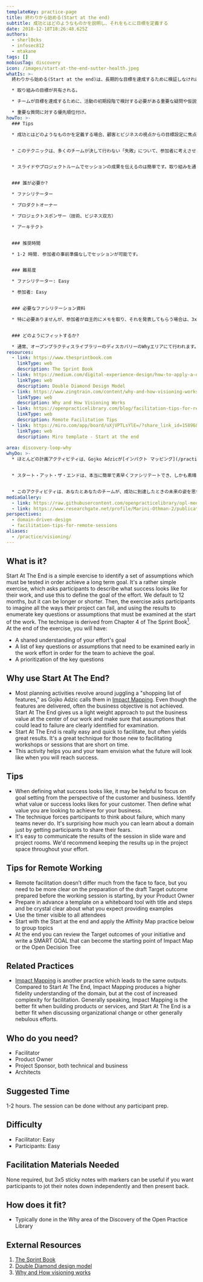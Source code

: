 ```yaml
---
templateKey: practice-page
title: 終わりから始める(Start at the end)
subtitle: 成功とはどのようなものかを説明し、それをもとに目標を定義する
date: 2018-12-18T18:26:48.625Z
authors:
  - sherl0cks
  - infosec812
  - mtakane
tags: []
mobiusTag: discovery
icon: /images/start-at-the-end-sutter-health.jpeg
whatIs: >-
  終わりから始める(Start at the end)は、長期的な目標を達成するために検証しなければならない一連の前提を特定するためのシンプルなエクササイズです。参加者に、自分たちの仕事の成功がどのようなものかを説明し、それを使って取り組みのゴールを定義してもらうという、かなりシンプルなエクササイズです。それから、参加者にプロジェクトが失敗する可能性のある方法をすべて想像してもらい、その結果をもとに、作業の開始時に検討しなければならない重要な疑問や前提を列挙してもらいます。この手法は、『スプリント・ブック』の第4章に由来しています。このプラクティスの最後には、次のようなことができるようになります：

  * 取り組みの目標が共有される。

  * チームが目標を達成するために、活動の初期段階で検討する必要がある重要な疑問や仮説のリスト。

  * 重要な質問に対する優先順位付け。
howTo: >-
  ### Tips

  * 成功とはどのようなものかを定義する場合、顧客とビジネスの視点からの目標設定に焦点を当てることが有効です。顧客にとっての価値や成功がどのようなものかを特定します。そして、ビジネスとしてどのような価値を達成したいのかを明確にします。


  * このテクニックは、多くのチームが決して行わない「失敗」について、参加者に考えさせるものです。参加者に恐怖心を共有させるだけで、そのドメインについてどれだけ多くのことを学べるか、驚くべきことなのです。 


  * スライドやプロジェクトルームでセッションの成果を伝えるのは簡単です。取り組みを通して、プロジェクトスペースに結果をアップしておくことをおすすめします。


  ### 誰が必要か?

  * ファシリテーター

  * プロダクトオーナー

  * プロジェクトスポンサー（技術、ビジネス双方）

  * アーキテクト


  ### 推奨時間

  * 1-2 時間. 参加者の事前準備なしでセッションが可能です。


  ### 難易度

  * ファシリテーター: Easy

  * 参加者: Easy


  ### 必要なファシリテーション資料

  * 特に必要ありませんが、参加者が自主的にメモを取り、それを発表してもらう場合は、3x5の付箋にマーカーを付けると便利です。


  ### どのようにフィットするか?

  * 通常、オープンプラクティスライブラリーのディスカバリーのWhyエリアにて行われます。
resources:
  - link: https://www.thesprintbook.com
    linkType: web
    description: The Sprint Book
  - link: https://medium.com/digital-experience-design/how-to-apply-a-design-thinking-hcd-ux-or-any-creative-process-from-scratch-b8786efbf812
    linkType: web
    description: Double Diamond Design Model
  - link: https://www.zingtrain.com/content/why-and-how-visioning-works
    linkType: web
    description: Why and How Visioning Works
  - link: https://openpracticelibrary.com/blog/facilitation-tips-for-remote-sessions/
    linkType: web
    description: Remote Facilitation Tips
  - link: https://miro.com/app/board/uXjVPTLsYlE=/?share_link_id=158968117200
    linkType: web
    description: Miro template - Start at the end
    
area: discovery-loop-why
whyDo: >-
  * ほとんどの計画アクティビティは、Gojko Adzicが[インパクト マッピング](/practice/impact-mapping/)で言うところの”機能の買い物リスト”をこなすことで展開されます。機能が提供されたとしても、ビジネス上の目的が達成されないことがよくあります。スタート・アット・ザ・エンドは、ビジネス価値を中心に置き、失敗につながりかねない仮定を明確に特定して検証するための軽量なアプローチを提供してくれます。


  * スタート・アット・ザ・エンドは、本当に簡単で素早くファシリテートでき、しかも素晴らしい結果をもたらすことが多いです。ワークショップのファシリテーションが初めての人や、時間がないセッションには最適なテクニックです。


  * このアクティビティは、あなたとあなたのチームが、成功に到達したときの未来の姿を思い描くのに役立ちます。
mediaGallery:
  - link: https://raw.githubusercontent.com/openpracticelibrary/opl-media/master/Discovery%20-%20Start%20At%20The%20End%20-%20Open%20Practice%20Library.png
  - link: https://www.researchgate.net/profile/Marini-Othman-2/publication/220670300/figure/tbl3/AS:393929070530567@1470931417560/Success-and-failure-factors-for-Agile-Projects-from-the-People-Dimension.png
perspectives:
  - domain-driven-design
  - facilitation-tips-for-remote-sessions
aliases:
  - /practice/visioning/
---
```

## What is it?

Start At The End is a simple exercise to identify a set of assumptions which must be tested in order achieve a long term goal. It's a rather simple exercise, which asks participants to describe what success looks like for their work, and use this to define the goal of the effort. We default to 12 months, but it can be longer or shorter. Then, the exercise asks participants to imagine all the ways their project can fail, and using the results to enumerate key questions or assumptions that must be examined at the start of the work. The technique is derived from Chapter 4 of The Sprint Book[<sup>1</sup>](#footnote-1). At the end of the exercise, you will have:

- A shared understanding of your effort's goal
- A list of key questions or assumptions that need to be examined early in the work effort in order for the team to achieve the goal.
- A prioritization of the key questions

## Why use Start At The End?

- Most planning activities revolve around juggling a "shopping list of features," as Gojko Adzic calls them in [Impact Mapping](/practice/impact-mapping/). Even though the features are delivered, often the business objective is not achieved. Start At The End gives us a light weight approach to put the business value at the center of our work and make sure that assumptions that could lead to failure are clearly identified for examination.
- Start At The End is really easy and quick to facilitate, but often yields great results. It's a great technique for those new to facilitating workshops or sessions that are short on time.
- This activity helps you and your team envision what the future will look like when you will reach success.

## Tips

- When defining what success looks like, it may be helpful to focus on goal setting from the perspective of the customer and business. Identify what value or success looks likes for your customer. Then define what value you are looking to achieve for your business.
- The technique forces participants to think about failure, which many teams never do. It's surprising how much you can learn about a domain just by getting participants to share their fears.
- It's easy to communicate the results of the session in slide ware and project rooms. We'd recommend keeping the results up in the project space throughout your effort.

## Tips for Remote Working

- Remote facilitation doesn’t differ much from the face to face, but you need to be more clear on the preparation of the draft Target outcome prepared before the working session is starting, by your Product Owner
- Prepare in advance a template on a whiteboard tool with title and steps and be crystal clear about what you expect providing examples
- Use the timer visible to all attendees
- Start with the Start at the end and apply the Affinity Map practice below to group topics
- At the end you can review the Target outcomes of your initiative and write a SMART GOAL that can become the starting point of Impact Map or the Open Decision Tree

## Related Practices

- [Impact Mapping](/practice/impact-mapping/) is another practice which leads to the same outputs. Compared to Start At The End, Impact Mapping produces a higher fidelity understanding of the domain, but at the cost of increased complexity for facilitation. Generally speaking, Impact Mapping is the better fit when building products or services, and Start At The End is a better fit when discussing organizational change or other generally nebulous efforts.

## Who do you need?

- Facilitator
- Product Owner
- Project Sponsor, both technical and business
- Architects

## Suggested Time

1-2 hours. The session can be done without any participant prep.

## Difficulty

- Facilitator: Easy
- Participants: Easy

## Facilitation Materials Needed

None required, but 3x5 sticky notes with markers can be useful if you want participants to jot their notes down independently and then present back.

## How does it fit?

- Typically done in the Why area of the Discovery of the Open Practice Library

## External Resources

1. <a name="footnote-1"></a>[The Sprint Book](https://www.thesprintbook.com)
2. <a name="footnote-2"></a>[Double Diamond design model](https://medium.com/digital-experience-design/how-to-apply-a-design-thinking-hcd-ux-or-any-creative-process-from-scratch-b8786efbf812)
3. [Why and How visioning works](https://www.zingtrain.com/content/why-and-how-visioning-works)

